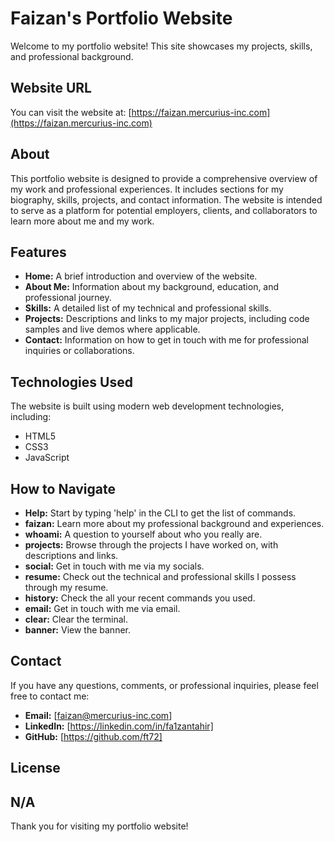 # Faizan's Portfolio Website

Welcome to my portfolio website! This site showcases my projects, skills, and professional background. 

## Website URL

You can visit the website at: [https://faizan.mercurius-inc.com](https://faizan.mercurius-inc.com)

## About

This portfolio website is designed to provide a comprehensive overview of my work and professional experiences. It includes sections for my biography, skills, projects, and contact information. The website is intended to serve as a platform for potential employers, clients, and collaborators to learn more about me and my work.

## Features

- **Home:** A brief introduction and overview of the website.
- **About Me:** Information about my background, education, and professional journey.
- **Skills:** A detailed list of my technical and professional skills.
- **Projects:** Descriptions and links to my major projects, including code samples and live demos where applicable.
- **Contact:** Information on how to get in touch with me for professional inquiries or collaborations.

## Technologies Used

The website is built using modern web development technologies, including:

- HTML5
- CSS3
- JavaScript

## How to Navigate

- **Help:** Start by typing 'help' in the CLI to get the list of commands. 
- **faizan:** Learn more about my professional background and experiences.
- **whoami:** A question to yourself about who you really are.
- **projects:** Browse through the projects I have worked on, with descriptions and links.
- **social:** Get in touch with me via my socials.
- **resume:** Check out the technical and professional skills I possess through my resume.
- **history:** Check the all your recent commands you used.
- **email:** Get in touch with me via email.
- **clear:** Clear the terminal.
- **banner:** View the banner.

## Contact

If you have any questions, comments, or professional inquiries, please feel free to contact me:

- **Email:** [faizan@mercurius-inc.com]
- **LinkedIn:** [https://linkedin.com/in/fa1zantahir]
- **GitHub:** [https://github.com/ft72]

## License

N/A
---

Thank you for visiting my portfolio website!
